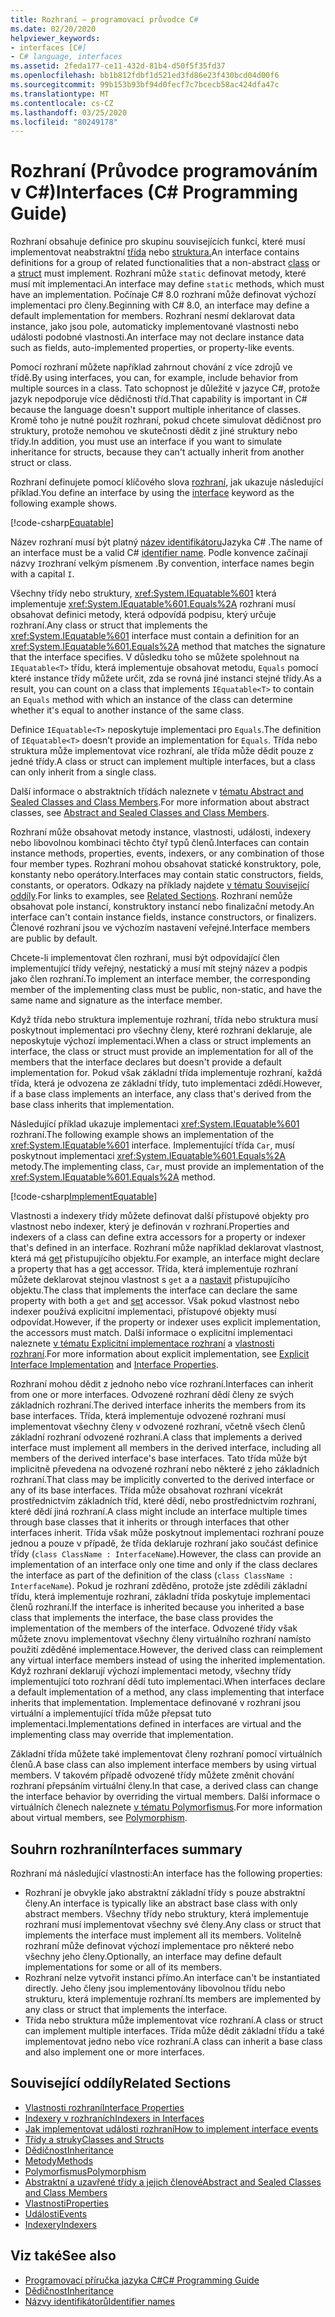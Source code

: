 ```yaml
---
title: Rozhraní – programovací průvodce C#
ms.date: 02/20/2020
helpviewer_keywords:
- interfaces [C#]
- C# language, interfaces
ms.assetid: 2feda177-ce11-432d-81b4-d50f5f35fd37
ms.openlocfilehash: bb1b812fdbf1d521ed3fd86e23f430bcd04d00f6
ms.sourcegitcommit: 99b153b93bf94d0fecf7c7bcecb58ac424dfa47c
ms.translationtype: MT
ms.contentlocale: cs-CZ
ms.lasthandoff: 03/25/2020
ms.locfileid: "80249178"
---
```

# <a name="interfaces-c-programming-guide"></a><span data-ttu-id="2208a-102">Rozhraní (Průvodce programováním v C#)</span><span class="sxs-lookup"><span data-stu-id="2208a-102">Interfaces (C# Programming Guide)</span></span>

<span data-ttu-id="2208a-103">Rozhraní obsahuje definice pro skupinu souvisejících funkcí, které musí implementovat neabstraktní [třída](../../language-reference/keywords/class.md) nebo [struktura.](../../language-reference/builtin-types/struct.md)</span><span class="sxs-lookup"><span data-stu-id="2208a-103">An interface contains definitions for a group of related functionalities that a non-abstract [class](../../language-reference/keywords/class.md) or a [struct](../../language-reference/builtin-types/struct.md) must implement.</span></span> <span data-ttu-id="2208a-104">Rozhraní může `static` definovat metody, které musí mít implementaci.</span><span class="sxs-lookup"><span data-stu-id="2208a-104">An interface may define `static` methods, which must have an implementation.</span></span> <span data-ttu-id="2208a-105">Počínaje C# 8.0 rozhraní může definovat výchozí implementaci pro členy.</span><span class="sxs-lookup"><span data-stu-id="2208a-105">Beginning with C# 8.0, an interface may define a default implementation for members.</span></span> <span data-ttu-id="2208a-106">Rozhraní nesmí deklarovat data instance, jako jsou pole, automaticky implementované vlastnosti nebo události podobné vlastnosti.</span><span class="sxs-lookup"><span data-stu-id="2208a-106">An interface may not declare instance data such as fields, auto-implemented properties, or property-like events.</span></span>

<span data-ttu-id="2208a-107">Pomocí rozhraní můžete například zahrnout chování z více zdrojů ve třídě.</span><span class="sxs-lookup"><span data-stu-id="2208a-107">By using interfaces, you can, for example, include behavior from multiple sources in a class.</span></span> <span data-ttu-id="2208a-108">Tato schopnost je důležité v jazyce C#, protože jazyk nepodporuje více dědičnosti tříd.</span><span class="sxs-lookup"><span data-stu-id="2208a-108">That capability is important in C# because the language doesn't support multiple inheritance of classes.</span></span> <span data-ttu-id="2208a-109">Kromě toho je nutné použít rozhraní, pokud chcete simulovat dědičnost pro struktury, protože nemohou ve skutečnosti dědit z jiné struktury nebo třídy.</span><span class="sxs-lookup"><span data-stu-id="2208a-109">In addition, you must use an interface if you want to simulate inheritance for structs, because they can't actually inherit from another struct or class.</span></span>

<span data-ttu-id="2208a-110">Rozhraní definujete pomocí klíčového slova [rozhraní,](../../language-reference/keywords/interface.md) jak ukazuje následující příklad.</span><span class="sxs-lookup"><span data-stu-id="2208a-110">You define an interface by using the [interface](../../language-reference/keywords/interface.md) keyword as the following example shows.</span></span>

[!code-csharp[Equatable](~/samples/snippets/csharp/objectoriented/interfaces.cs#Equatable)]

<span data-ttu-id="2208a-111">Název rozhraní musí být platný [název identifikátoru](../inside-a-program/identifier-names.md)Jazyka C# .</span><span class="sxs-lookup"><span data-stu-id="2208a-111">The name of an interface must be a valid C# [identifier name](../inside-a-program/identifier-names.md).</span></span> <span data-ttu-id="2208a-112">Podle konvence začínají názvy `I`rozhraní velkým písmenem .</span><span class="sxs-lookup"><span data-stu-id="2208a-112">By convention, interface names begin with a capital `I`.</span></span>

<span data-ttu-id="2208a-113">Všechny třídy nebo struktury, <xref:System.IEquatable%601> která implementuje <xref:System.IEquatable%601.Equals%2A> rozhraní musí obsahovat definici metody, která odpovídá podpisu, který určuje rozhraní.</span><span class="sxs-lookup"><span data-stu-id="2208a-113">Any class or struct that implements the <xref:System.IEquatable%601> interface must contain a definition for an <xref:System.IEquatable%601.Equals%2A> method that matches the signature that the interface specifies.</span></span> <span data-ttu-id="2208a-114">V důsledku toho se můžete spolehnout na `IEquatable<T>` třídu, která implementuje obsahovat metodu, `Equals` pomocí které instance třídy můžete určit, zda se rovná jiné instanci stejné třídy.</span><span class="sxs-lookup"><span data-stu-id="2208a-114">As a result, you can count on a class that implements `IEquatable<T>` to contain an `Equals` method with which an instance of the class can determine whether it's equal to another instance of the same class.</span></span>

<span data-ttu-id="2208a-115">Definice `IEquatable<T>` neposkytuje implementaci pro `Equals`.</span><span class="sxs-lookup"><span data-stu-id="2208a-115">The definition of `IEquatable<T>` doesn’t provide an implementation for `Equals`.</span></span> <span data-ttu-id="2208a-116">Třída nebo struktura může implementovat více rozhraní, ale třída může dědit pouze z jedné třídy.</span><span class="sxs-lookup"><span data-stu-id="2208a-116">A class or struct can implement multiple interfaces, but a class can only inherit from a single class.</span></span>

<span data-ttu-id="2208a-117">Další informace o abstraktních třídách naleznete v [tématu Abstract and Sealed Classes and Class Members](../classes-and-structs/abstract-and-sealed-classes-and-class-members.md).</span><span class="sxs-lookup"><span data-stu-id="2208a-117">For more information about abstract classes, see [Abstract and Sealed Classes and Class Members](../classes-and-structs/abstract-and-sealed-classes-and-class-members.md).</span></span>

<span data-ttu-id="2208a-118">Rozhraní může obsahovat metody instance, vlastnosti, události, indexery nebo libovolnou kombinaci těchto čtyř typů členů.</span><span class="sxs-lookup"><span data-stu-id="2208a-118">Interfaces can contain instance methods, properties, events, indexers, or any combination of those four member types.</span></span> <span data-ttu-id="2208a-119">Rozhraní mohou obsahovat statické konstruktory, pole, konstanty nebo operátory.</span><span class="sxs-lookup"><span data-stu-id="2208a-119">Interfaces may contain static constructors, fields, constants, or operators.</span></span> <span data-ttu-id="2208a-120">Odkazy na příklady najdete [v tématu Související oddíly](./index.md#BKMK_RelatedSections).</span><span class="sxs-lookup"><span data-stu-id="2208a-120">For links to examples, see [Related Sections](./index.md#BKMK_RelatedSections).</span></span> <span data-ttu-id="2208a-121">Rozhraní nemůže obsahovat pole instancí, konstruktory instancí nebo finalizační metody.</span><span class="sxs-lookup"><span data-stu-id="2208a-121">An interface can't contain instance fields, instance constructors, or finalizers.</span></span> <span data-ttu-id="2208a-122">Členové rozhraní jsou ve výchozím nastavení veřejné.</span><span class="sxs-lookup"><span data-stu-id="2208a-122">Interface members are public by default.</span></span>

<span data-ttu-id="2208a-123">Chcete-li implementovat člen rozhraní, musí být odpovídající člen implementující třídy veřejný, nestatický a musí mít stejný název a podpis jako člen rozhraní.</span><span class="sxs-lookup"><span data-stu-id="2208a-123">To implement an interface member, the corresponding member of the implementing class must be public, non-static, and have the same name and signature as the interface member.</span></span>

<span data-ttu-id="2208a-124">Když třída nebo struktura implementuje rozhraní, třída nebo struktura musí poskytnout implementaci pro všechny členy, které rozhraní deklaruje, ale neposkytuje výchozí implementaci.</span><span class="sxs-lookup"><span data-stu-id="2208a-124">When a class or struct implements an interface, the class or struct must provide an implementation for all of the members that the interface declares but doesn't provide a default implementation for.</span></span> <span data-ttu-id="2208a-125">Pokud však základní třída implementuje rozhraní, každá třída, která je odvozena ze základní třídy, tuto implementaci zdědí.</span><span class="sxs-lookup"><span data-stu-id="2208a-125">However, if a base class implements an interface, any class that's derived from the base class inherits that implementation.</span></span>

<span data-ttu-id="2208a-126">Následující příklad ukazuje implementaci <xref:System.IEquatable%601> rozhraní.</span><span class="sxs-lookup"><span data-stu-id="2208a-126">The following example shows an implementation of the <xref:System.IEquatable%601> interface.</span></span> <span data-ttu-id="2208a-127">Implementující třída `Car`, musí poskytnout implementaci <xref:System.IEquatable%601.Equals%2A> metody.</span><span class="sxs-lookup"><span data-stu-id="2208a-127">The implementing class, `Car`, must provide an implementation of the <xref:System.IEquatable%601.Equals%2A> method.</span></span>

[!code-csharp[ImplementEquatable](~/samples/snippets/csharp/objectoriented/interfaces.cs#ImplementEquatable)]

<span data-ttu-id="2208a-128">Vlastnosti a indexery třídy můžete definovat další přístupové objekty pro vlastnost nebo indexer, který je definován v rozhraní.</span><span class="sxs-lookup"><span data-stu-id="2208a-128">Properties and indexers of a class can define extra accessors for a property or indexer that's defined in an interface.</span></span> <span data-ttu-id="2208a-129">Rozhraní může například deklarovat vlastnost, která má [get](../../language-reference/keywords/get.md) přistupujícího objektu.</span><span class="sxs-lookup"><span data-stu-id="2208a-129">For example, an interface might declare a property that has a [get](../../language-reference/keywords/get.md) accessor.</span></span> <span data-ttu-id="2208a-130">Třída, která implementuje rozhraní můžete deklarovat stejnou vlastnost s `get` a a [nastavit](../../language-reference/keywords/set.md) přistupujícího objektu.</span><span class="sxs-lookup"><span data-stu-id="2208a-130">The class that implements the interface can declare the same property with both a `get` and [set](../../language-reference/keywords/set.md) accessor.</span></span> <span data-ttu-id="2208a-131">Však pokud vlastnost nebo indexer používá explicitní implementaci, přístupové objekty musí odpovídat.</span><span class="sxs-lookup"><span data-stu-id="2208a-131">However, if the property or indexer uses explicit implementation, the accessors must match.</span></span> <span data-ttu-id="2208a-132">Další informace o explicitní implementaci naleznete [v tématu Explicitní implementace rozhraní](explicit-interface-implementation.md) a [vlastnosti rozhraní](../classes-and-structs/interface-properties.md).</span><span class="sxs-lookup"><span data-stu-id="2208a-132">For more information about explicit implementation, see [Explicit Interface Implementation](explicit-interface-implementation.md) and [Interface Properties](../classes-and-structs/interface-properties.md).</span></span>

<span data-ttu-id="2208a-133">Rozhraní mohou dědit z jednoho nebo více rozhraní.</span><span class="sxs-lookup"><span data-stu-id="2208a-133">Interfaces can inherit from one or more interfaces.</span></span> <span data-ttu-id="2208a-134">Odvozené rozhraní dědí členy ze svých základních rozhraní.</span><span class="sxs-lookup"><span data-stu-id="2208a-134">The derived interface inherits the members from its base interfaces.</span></span> <span data-ttu-id="2208a-135">Třída, která implementuje odvozené rozhraní musí implementovat všechny členy v odvozené rozhraní, včetně všech členů základní rozhraní odvozené rozhraní.</span><span class="sxs-lookup"><span data-stu-id="2208a-135">A class that implements a derived interface must implement all members in the derived interface, including all members of the derived interface's base interfaces.</span></span> <span data-ttu-id="2208a-136">Tato třída může být implicitně převedena na odvozené rozhraní nebo některé z jeho základních rozhraní.</span><span class="sxs-lookup"><span data-stu-id="2208a-136">That class may be implicitly converted to the derived interface or any of its base interfaces.</span></span> <span data-ttu-id="2208a-137">Třída může obsahovat rozhraní vícekrát prostřednictvím základních tříd, které dědí, nebo prostřednictvím rozhraní, které dědí jiná rozhraní.</span><span class="sxs-lookup"><span data-stu-id="2208a-137">A class might include an interface multiple times through base classes that it inherits or through interfaces that other interfaces inherit.</span></span> <span data-ttu-id="2208a-138">Třída však může poskytnout implementaci rozhraní pouze jednou a pouze v případě, že třída deklaruje rozhraní jako součást definice třídy (`class ClassName : InterfaceName`).</span><span class="sxs-lookup"><span data-stu-id="2208a-138">However, the class can provide an implementation of an interface only one time and only if the class declares the interface as part of the definition of the class (`class ClassName : InterfaceName`).</span></span> <span data-ttu-id="2208a-139">Pokud je rozhraní zděděno, protože jste zdědili základní třídu, která implementuje rozhraní, základní třída poskytuje implementaci členů rozhraní.</span><span class="sxs-lookup"><span data-stu-id="2208a-139">If the interface is inherited because you inherited a base class that implements the interface, the base class provides the implementation of the members of the interface.</span></span> <span data-ttu-id="2208a-140">Odvozené třídy však můžete znovu implementovat všechny členy virtuálního rozhraní namísto použití zděděné implementace.</span><span class="sxs-lookup"><span data-stu-id="2208a-140">However, the derived class can reimplement any virtual interface members instead of using the inherited implementation.</span></span> <span data-ttu-id="2208a-141">Když rozhraní deklarují výchozí implementaci metody, všechny třídy implementující toto rozhraní dědí tuto implementaci.</span><span class="sxs-lookup"><span data-stu-id="2208a-141">When interfaces declare a default implementation of a method, any class implementing that interface inherits that implementation.</span></span> <span data-ttu-id="2208a-142">Implementace definované v rozhraní jsou virtuální a implementující třída může přepsat tuto implementaci.</span><span class="sxs-lookup"><span data-stu-id="2208a-142">Implementations defined in interfaces are virtual and the implementing class may override that implementation.</span></span>

<span data-ttu-id="2208a-143">Základní třída můžete také implementovat členy rozhraní pomocí virtuálních členů.</span><span class="sxs-lookup"><span data-stu-id="2208a-143">A base class can also implement interface members by using virtual members.</span></span> <span data-ttu-id="2208a-144">V takovém případě odvozené třídy můžete změnit chování rozhraní přepsáním virtuální členy.</span><span class="sxs-lookup"><span data-stu-id="2208a-144">In that case, a derived class can change the interface behavior by overriding the virtual members.</span></span> <span data-ttu-id="2208a-145">Další informace o virtuálních členech naleznete [v tématu Polymorfismus](../classes-and-structs/polymorphism.md).</span><span class="sxs-lookup"><span data-stu-id="2208a-145">For more information about virtual members, see [Polymorphism](../classes-and-structs/polymorphism.md).</span></span>

## <a name="interfaces-summary"></a><span data-ttu-id="2208a-146">Souhrn rozhraní</span><span class="sxs-lookup"><span data-stu-id="2208a-146">Interfaces summary</span></span>

<span data-ttu-id="2208a-147">Rozhraní má následující vlastnosti:</span><span class="sxs-lookup"><span data-stu-id="2208a-147">An interface has the following properties:</span></span>

- <span data-ttu-id="2208a-148">Rozhraní je obvykle jako abstraktní základní třídy s pouze abstraktní členy.</span><span class="sxs-lookup"><span data-stu-id="2208a-148">An interface is typically like an abstract base class with only abstract members.</span></span> <span data-ttu-id="2208a-149">Všechny třídy nebo struktury, která implementuje rozhraní musí implementovat všechny své členy.</span><span class="sxs-lookup"><span data-stu-id="2208a-149">Any class or struct that implements the interface must implement all its members.</span></span> <span data-ttu-id="2208a-150">Volitelně rozhraní může definovat výchozí implementace pro některé nebo všechny jeho členy.</span><span class="sxs-lookup"><span data-stu-id="2208a-150">Optionally, an interface may define default implementations for some or all of its members.</span></span>
- <span data-ttu-id="2208a-151">Rozhraní nelze vytvořit instanci přímo.</span><span class="sxs-lookup"><span data-stu-id="2208a-151">An interface can't be instantiated directly.</span></span> <span data-ttu-id="2208a-152">Jeho členy jsou implementovány libovolnou třídu nebo strukturu, která implementuje rozhraní.</span><span class="sxs-lookup"><span data-stu-id="2208a-152">Its members are implemented by any class or struct that implements the interface.</span></span>
- <span data-ttu-id="2208a-153">Třída nebo struktura může implementovat více rozhraní.</span><span class="sxs-lookup"><span data-stu-id="2208a-153">A class or struct can implement multiple interfaces.</span></span> <span data-ttu-id="2208a-154">Třída může dědit základní třídu a také implementovat jedno nebo více rozhraní.</span><span class="sxs-lookup"><span data-stu-id="2208a-154">A class can inherit a base class and also implement one or more interfaces.</span></span>

## <a name="related-sections"></a><a name="BKMK_RelatedSections"></a><span data-ttu-id="2208a-155">Související oddíly</span><span class="sxs-lookup"><span data-stu-id="2208a-155">Related Sections</span></span>

- [<span data-ttu-id="2208a-156">Vlastnosti rozhraní</span><span class="sxs-lookup"><span data-stu-id="2208a-156">Interface Properties</span></span>](../classes-and-structs/interface-properties.md)  
- [<span data-ttu-id="2208a-157">Indexery v rozhraních</span><span class="sxs-lookup"><span data-stu-id="2208a-157">Indexers in Interfaces</span></span>](../indexers/indexers-in-interfaces.md)  
- [<span data-ttu-id="2208a-158">Jak implementovat události rozhraní</span><span class="sxs-lookup"><span data-stu-id="2208a-158">How to implement interface events</span></span>](../events/how-to-implement-interface-events.md)
- [<span data-ttu-id="2208a-159">Třídy a struky</span><span class="sxs-lookup"><span data-stu-id="2208a-159">Classes and Structs</span></span>](../classes-and-structs/index.md)  
- [<span data-ttu-id="2208a-160">Dědičnost</span><span class="sxs-lookup"><span data-stu-id="2208a-160">Inheritance</span></span>](../classes-and-structs/inheritance.md)  
- [<span data-ttu-id="2208a-161">Metody</span><span class="sxs-lookup"><span data-stu-id="2208a-161">Methods</span></span>](../classes-and-structs/methods.md)  
- [<span data-ttu-id="2208a-162">Polymorfismus</span><span class="sxs-lookup"><span data-stu-id="2208a-162">Polymorphism</span></span>](../classes-and-structs/polymorphism.md)  
- [<span data-ttu-id="2208a-163">Abstraktní a uzavřené třídy a jejich členové</span><span class="sxs-lookup"><span data-stu-id="2208a-163">Abstract and Sealed Classes and Class Members</span></span>](../classes-and-structs/abstract-and-sealed-classes-and-class-members.md)  
- [<span data-ttu-id="2208a-164">Vlastnosti</span><span class="sxs-lookup"><span data-stu-id="2208a-164">Properties</span></span>](../classes-and-structs/properties.md)  
- [<span data-ttu-id="2208a-165">Události</span><span class="sxs-lookup"><span data-stu-id="2208a-165">Events</span></span>](../events/index.md)  
- [<span data-ttu-id="2208a-166">Indexery</span><span class="sxs-lookup"><span data-stu-id="2208a-166">Indexers</span></span>](../indexers/index.md)  
  
## <a name="see-also"></a><span data-ttu-id="2208a-167">Viz také</span><span class="sxs-lookup"><span data-stu-id="2208a-167">See also</span></span>

- [<span data-ttu-id="2208a-168">Programovací příručka jazyka C#</span><span class="sxs-lookup"><span data-stu-id="2208a-168">C# Programming Guide</span></span>](../index.md)
- [<span data-ttu-id="2208a-169">Dědičnost</span><span class="sxs-lookup"><span data-stu-id="2208a-169">Inheritance</span></span>](../classes-and-structs/inheritance.md)
- [<span data-ttu-id="2208a-170">Názvy identifikátorů</span><span class="sxs-lookup"><span data-stu-id="2208a-170">Identifier names</span></span>](../inside-a-program/identifier-names.md)
